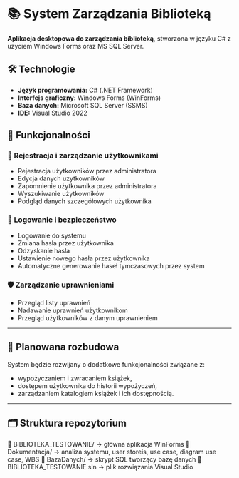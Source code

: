 ﻿# 📚 System Zarządzania Biblioteką

**Aplikacja desktopowa do zarządzania biblioteką**, stworzona w języku C# z użyciem Windows Forms oraz MS SQL Server.

## 🛠 Technologie

- **Język programowania:** C# (.NET Framework)
- **Interfejs graficzny:** Windows Forms (WinForms)
- **Baza danych:** Microsoft SQL Server (SSMS)
- **IDE:** Visual Studio 2022


## 🧩 Funkcjonalności

### 👤 Rejestracja i zarządzanie użytkownikami

- Rejestracja użytkowników przez administratora  
- Edycja danych użytkowników  
- Zapomnienie użytkownika przez administratora  
- Wyszukiwanie użytkowników  
- Podgląd danych szczegółowych użytkownika  

### 🔐 Logowanie i bezpieczeństwo

- Logowanie do systemu  
- Zmiana hasła przez użytkownika  
- Odzyskanie hasła  
- Ustawienie nowego hasła przez użytkownika  
- Automatyczne generowanie haseł tymczasowych przez system  

### 🛡 Zarządzanie uprawnieniami

- Przegląd listy uprawnień  
- Nadawanie uprawnień użytkownikom  
- Przegląd użytkowników z danym uprawnieniem  

---

## 🧱 Planowana rozbudowa

System będzie rozwijany o dodatkowe funkcjonalności związane z:

- wypożyczaniem i zwracaniem książek,
- dostępem użytkownika do historii wypożyczeń,
- zarządzaniem katalogiem książek i ich dostępnością.

---

## 🗂 Struktura repozytorium
📁 BIBLIOTEKA_TESTOWANIE/ → główna aplikacja WinForms
📁 Dokumentacja/ → analiza systemu, user storeis, use case, diagram use case, WBS
📁 BazaDanych/ → skrypt SQL tworzący bazę danych
📄 BIBLIOTEKA_TESTOWANIE.sln → plik rozwiązania Visual Studio

